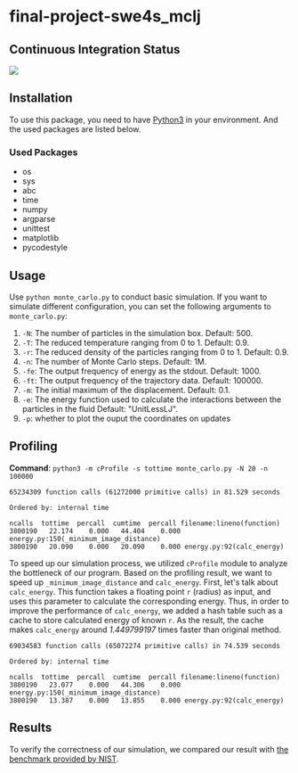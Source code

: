 # final-project-swe4s_mclj

## Continuous Integration Status
![](https://travis-ci.com/cu-swe4s-fall-2019/final-project-swe4s_mclj.svg?branch=master)

## Installation
To use this package, you need to have [Python3](https://www.python.org/download/releases/3.0/) in your environment. And the used packages are listed below.

### Used Packages
* os
* sys
* abc
* time
* numpy
* argparse
* unittest
* matplotlib
* pycodestyle

## Usage
Use `python monte_carlo.py` to conduct basic simulation. If you want to simulate different configuration, you can set the following arguments to `monte_carlo.py`:
1. `-N`: The number of particles in the simulation box. Default: 500.
2. `-T`: The reduced temperature ranging from 0 to 1. Default: 0.9.
3. `-r`: The reduced density of the particles ranging from 0 to 1. Default: 0.9.
4. `-n`: The number of Monte Carlo steps. Default: 1M.
5. `-fe`: The output frequency of energy as the stdout. Default: 1000.
6. `-ft`: The output frequency of the trajectory data. Default: 100000.
7. `-m`: The initial maximum of the displacement. Default: 0.1.
8. `-e`: The energy function used to calculate the interactions between the particles in the fluid Default: "UnitLessLJ".
9. `-p`: whether to plot the ouput the coordinates on updates

## Profiling
**Command**: `python3 -m cProfile -s tottime monte_carlo.py -N 20 -n 100000`
```
65234309 function calls (61272000 primitive calls) in 81.529 seconds

Ordered by: internal time

ncalls  tottime  percall  cumtime  percall filename:lineno(function)
3800190   22.174    0.000   44.404    0.000 energy.py:150(_minimum_image_distance)
3800190   20.090    0.000   20.090    0.000 energy.py:92(calc_energy)
```
To speed up our simulation process, we utilized `cProfile` module to analyze the bottleneck of our program. Based on the profiling result, we want to speed up `_minimum_image_distance` and `calc_energy`. First, let's talk about `calc_energy`. This function takes a floating point `r` (radius) as input, and uses this parameter to calculate the corresponding energy. Thus, in order to improve the performance of `calc_energy`, we added a hash table such as a cache to store calculated energy of known `r`. As the result, the cache makes `calc_energy` around *1.449799197* times faster than original method.
```
69034583 function calls (65072274 primitive calls) in 74.539 seconds

Ordered by: internal time

ncalls  tottime  percall  cumtime  percall filename:lineno(function)
3800190   23.077    0.000   44.306    0.000 energy.py:150(_minimum_image_distance)
3800190   13.387    0.000   13.855    0.000 energy.py:92(calc_energy)
```

## Results
To verify the correctness of our simulation, we compared our result with [the benchmark provided by NIST](https://mmlapps.nist.gov/srs/LJ_PURE/mc.htm).
